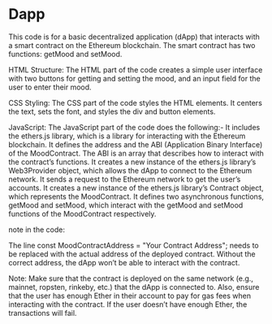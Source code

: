 # Dapp

This code is for a basic decentralized application (dApp) that interacts with a smart contract on the Ethereum blockchain. The smart contract has two functions: getMood and setMood.


HTML Structure: The HTML part of the code creates a simple user interface with two buttons for getting and setting the mood, and an input field for the user to enter their mood.


CSS Styling: The CSS part of the code styles the HTML elements. It centers the text, sets the font, and styles the div and button elements.


JavaScript: The JavaScript part of the code does the following:-
It includes the ethers.js library, which is a library for interacting with the Ethereum blockchain.
It defines the address and the ABI (Application Binary Interface) of the MoodContract. The ABI is an array that describes how to interact with the contract’s functions.
It creates a new instance of the ethers.js library’s Web3Provider object, which allows the dApp to connect to the Ethereum network.
It sends a request to the Ethereum network to get the user’s accounts.
It creates a new instance of the ethers.js library’s Contract object, which represents the MoodContract.
It defines two asynchronous functions, getMood and setMood, which interact with the getMood and setMood functions of the MoodContract respectively.



note in the code:

The line const MoodContractAddress = "Your Contract Address"; needs to be replaced with the actual address of the deployed contract. Without the correct address, the dApp won’t be able to interact with the contract.

Note: Make sure that the contract is deployed on the same network (e.g., mainnet, ropsten, rinkeby, etc.) that the dApp is connected to. Also, ensure that the user has enough Ether in their account to pay for gas fees when interacting with the contract. If the user doesn’t have enough Ether, the transactions will fail.
